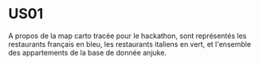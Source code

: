 # US01

A propos de la map carto tracée pour le hackathon, sont représentés les restaurants français en bleu, les restaurants italiens en vert,
et l'ensemble des appartements de la base de donnée anjuke.
